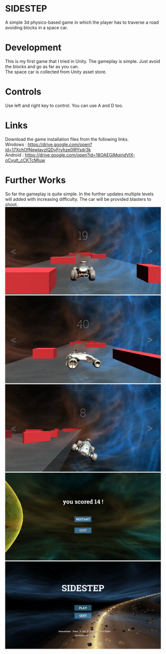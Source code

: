 # SIDESTEP
A simple 3d physics-based game in which the player has to traverse a road avoiding blocks in a space car.
# Development
This is my first game that I tried in Unity. The gameplay is simple. Just avoid the blocks and go as far as you can.\
The space car is collected from Unity asset store. 
# Controls
Use left and right key to control. You can use A and D too. 
# Links 
Download the game installation files from the following links. \
Windows : https://drive.google.com/open?id=17XchOfNewlayzIQDyFryhze0lRYsdr3k \
Android : https://drive.google.com/open?id=18OAEGjMqiridVlX-oCyult_cCKTcMIuw 
# Further Works 
So far the gameplay is quite simple. In the further updates multiple levels will added with increasing difficulty. The car will be provided blasters to shoot. \
![](https://github.com/Zedd1558/SIDESTEP/blob/master/Screenshot%20(56).png)
![](https://github.com/Zedd1558/SIDESTEP/blob/master/Screenshot%20(57).png)
![](https://github.com/Zedd1558/SIDESTEP/blob/master/Screenshot%20(58).png)
![](https://github.com/Zedd1558/SIDESTEP/blob/master/Screenshot%20(59).png)
![](https://github.com/Zedd1558/SIDESTEP/blob/master/Screenshot%20(60).png)
